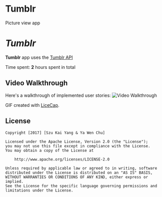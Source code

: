 # Tumblr
Picture view app

# *Tumblr*
**Tumblr** app uses the [Tumblr API](https://www.tumblr.com/docs/en/api/v2)

Time spent: **2** hours spent in total

## Video Walkthrough 

Here's a walkthrough of implemented user stories:
<img src='http://i.imgur.com/ywsQYEz.gifv' title= 'Tumblr Walkthrough' width ='' alt='Video Walkthrough'/>

GIF created with [LiceCap](http://www.cockos.com/licecap/).

## License

    Copyright [2017] [Szu Kai Yang & Ya Wen Chu]

    Licensed under the Apache License, Version 2.0 (the "License");
    you may not use this file except in compliance with the License.
    You may obtain a copy of the License at

        http://www.apache.org/licenses/LICENSE-2.0

    Unless required by applicable law or agreed to in writing, software
    distributed under the License is distributed on an "AS IS" BASIS,
    WITHOUT WARRANTIES OR CONDITIONS OF ANY KIND, either express or implied.
    See the License for the specific language governing permissions and
    limitations under the License.

